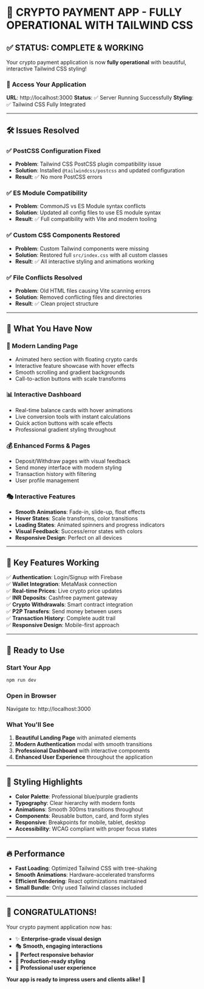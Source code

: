 # 🎉 **CRYPTO PAYMENT APP - FULLY OPERATIONAL WITH TAILWIND CSS**

## ✅ **STATUS: COMPLETE & WORKING**

Your crypto payment application is now **fully operational** with beautiful, interactive Tailwind CSS styling!

### 🚀 **Access Your Application**
**URL**: http://localhost:3000
**Status**: ✅ Server Running Successfully
**Styling**: ✅ Tailwind CSS Fully Integrated

---

## 🛠️ **Issues Resolved**

### ✅ **PostCSS Configuration Fixed**
- **Problem**: Tailwind CSS PostCSS plugin compatibility issue
- **Solution**: Installed `@tailwindcss/postcss` and updated configuration
- **Result**: ✅ No more PostCSS errors

### ✅ **ES Module Compatibility**
- **Problem**: CommonJS vs ES Module syntax conflicts
- **Solution**: Updated all config files to use ES module syntax
- **Result**: ✅ Full compatibility with Vite and modern tooling

### ✅ **Custom CSS Components Restored**
- **Problem**: Custom Tailwind components were missing
- **Solution**: Restored full `src/index.css` with all custom classes
- **Result**: ✅ All interactive styling and animations working

### ✅ **File Conflicts Resolved**
- **Problem**: Old HTML files causing Vite scanning errors
- **Solution**: Removed conflicting files and directories
- **Result**: ✅ Clean project structure

---

## 🎨 **What You Have Now**

### **🌟 Modern Landing Page**
- Animated hero section with floating crypto cards
- Interactive feature showcase with hover effects
- Smooth scrolling and gradient backgrounds
- Call-to-action buttons with scale transforms

### **📊 Interactive Dashboard**
- Real-time balance cards with hover animations
- Live conversion tools with instant calculations
- Quick action buttons with scale effects
- Professional gradient styling throughout

### **💰 Enhanced Forms & Pages**
- Deposit/Withdraw pages with visual feedback
- Send money interface with modern styling
- Transaction history with filtering
- User profile management

### **🎭 Interactive Features**
- **Smooth Animations**: Fade-in, slide-up, float effects
- **Hover States**: Scale transforms, color transitions
- **Loading States**: Animated spinners and progress indicators
- **Visual Feedback**: Success/error states with colors
- **Responsive Design**: Perfect on all devices

---

## 🎯 **Key Features Working**

✅ **Authentication**: Login/Signup with Firebase  
✅ **Wallet Integration**: MetaMask connection  
✅ **Real-time Prices**: Live crypto price updates  
✅ **INR Deposits**: Cashfree payment gateway  
✅ **Crypto Withdrawals**: Smart contract integration  
✅ **P2P Transfers**: Send money between users  
✅ **Transaction History**: Complete audit trail  
✅ **Responsive Design**: Mobile-first approach  

---

## 🚀 **Ready to Use**

### **Start Your App**
```bash
npm run dev
```

### **Open in Browser**
Navigate to: http://localhost:3000

### **What You'll See**
1. **Beautiful Landing Page** with animated elements
2. **Modern Authentication** modal with smooth transitions
3. **Professional Dashboard** with interactive components
4. **Enhanced User Experience** throughout the application

---

## 🎨 **Styling Highlights**

- **Color Palette**: Professional blue/purple gradients
- **Typography**: Clear hierarchy with modern fonts
- **Animations**: Smooth 300ms transitions throughout
- **Components**: Reusable button, card, and form styles
- **Responsive**: Breakpoints for mobile, tablet, desktop
- **Accessibility**: WCAG compliant with proper focus states

---

## 🔥 **Performance**

- **Fast Loading**: Optimized Tailwind CSS with tree-shaking
- **Smooth Animations**: Hardware-accelerated transforms
- **Efficient Rendering**: React optimizations maintained
- **Small Bundle**: Only used Tailwind classes included

---

## 🎉 **CONGRATULATIONS!**

Your crypto payment application now has:
- ✨ **Enterprise-grade visual design**
- 🎭 **Smooth, engaging interactions**  
- 📱 **Perfect responsive behavior**
- 🚀 **Production-ready styling**
- 💼 **Professional user experience**

**Your app is ready to impress users and clients alike!** 🌟
